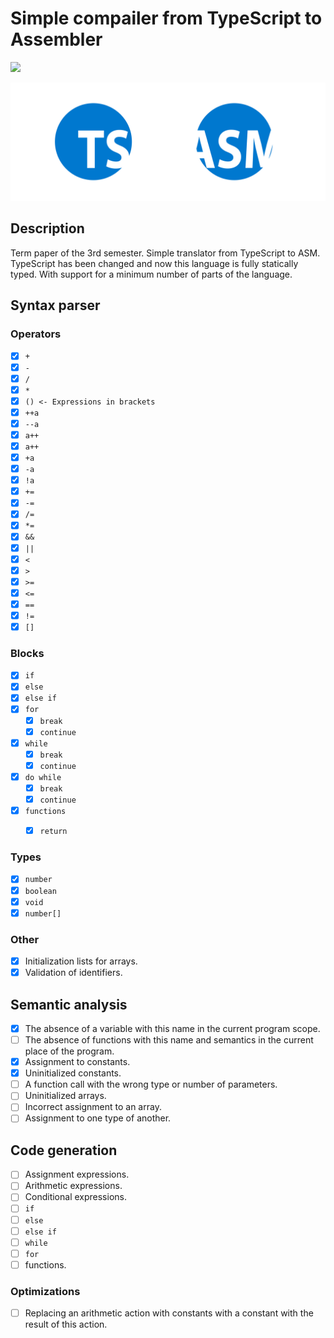 # Simple compailer from TypeScript to Assembler 

![](https://img.shields.io/badge/language-c%2B%2B-brightgreen)

![](docs/ts.png)

## Description

Term paper of the 3rd semester. Simple translator from TypeScript to ASM. TypeScript has been changed and now this language is fully statically typed. With support for a minimum number of parts of the language. 

## Syntax parser

### Operators

* [x] `+`
* [x] `-`
* [x] `/`
* [x] `*`
* [x] `() <- Expressions in brackets`
* [x] `++a` 
* [x] `--a`
* [x] `a++` 
* [x] `a++`
* [x] `+a` 
* [x] `-a`
* [x] `!a`
* [x] `+=`
* [x] `-=`
* [x] `/=`
* [x] `*=`
* [x] `&&` 
* [x] `||`
* [x] `<` 
* [x] `>`
* [x] `>=` 
* [x] `<=`
* [x] `==` 
* [x] `!=`
* [x] `[]`

### Blocks

* [x] `if`
* [x] `else`
* [x] `else if`
* [x] `for`
    * [x] `break`
    * [x] `continue`
* [x] `while`
    * [x] `break`
    * [x] `continue`
* [x] `do while` 
    * [x] `break`
    * [x] `continue`

* [x] `functions`    
    * [x] `return`


### Types

* [x] `number`
* [x] `boolean`
* [x] `void`
* [x] `number[]`

### Other

* [x] Initialization lists for arrays.
* [x] Validation of identifiers.

## Semantic analysis

* [x] The absence of a variable with this name in the current program scope.
* [ ] The absence of functions with this name and semantics in the current place of the program.
* [x] Assignment to constants.
* [x] Uninitialized constants.
* [ ] A function call with the wrong type or number of parameters.
* [ ] Uninitialized arrays.
* [ ] Incorrect assignment to an array.
* [ ] Assignment to one type of another.

## Code generation

* [ ] Assignment expressions.
* [ ] Arithmetic expressions.
* [ ] Conditional expressions.
* [ ] `if`
* [ ] `else`
* [ ] `else if`
* [ ] `while`
* [ ] `for`
* [ ] functions.

### Optimizations

* [ ] Replacing an arithmetic action with constants with a constant with the result of this action.